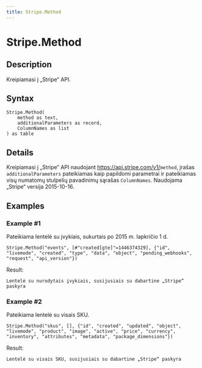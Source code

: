 ```yaml
---
title: Stripe.Method
---
```


# Stripe.Method


## Description

Kreipiamasi į „Stripe“ API.


## Syntax

```powerquery
Stripe.Method(
    method as text,
    additionalParameters as record,
    ColumnNames as list
) as table
```


## Details

Kreipiamasi į „Stripe“ API naudojant https://api.stripe.com/v1/<code>method</code>, įrašas <code>additionalParameters</code> pateikiamas kaip papildomi parametrai ir pateikiamas visų numatomų stulpelių pavadinimų sąrašas <code>ColumnNames</code>. Naudojama „Stripe“ versija 2015-10-16.


## Examples

### Example #1 
Pateikiama lentelė su įvykiais, sukurtais po 2015 m. lapkričio 1 d.
```powerquery
Stripe.Method("events", [#"created[gte]"=1446374329], {"id", "livemode", "created", "type", "data", "object", "pending_webhooks", "request", "api_version"})
```

Result: 
```powerquery
Lentelė su nurodytais įvykiais, susijusiais su dabartine „Stripe“ paskyra
```


### Example #2 
Pateikiama lentelė su visais SKU.
```powerquery
Stripe.Method("skus", [], {"id", "created", "updated", "object", "livemode", "product", "image", "active", "price", "currency", "inventory", "attributes", "metadata", "package_dimensions"})
```

Result: 
```powerquery
Lentelė su visais SKU, susijusiais su dabartine „Stripe“ paskyra
```



